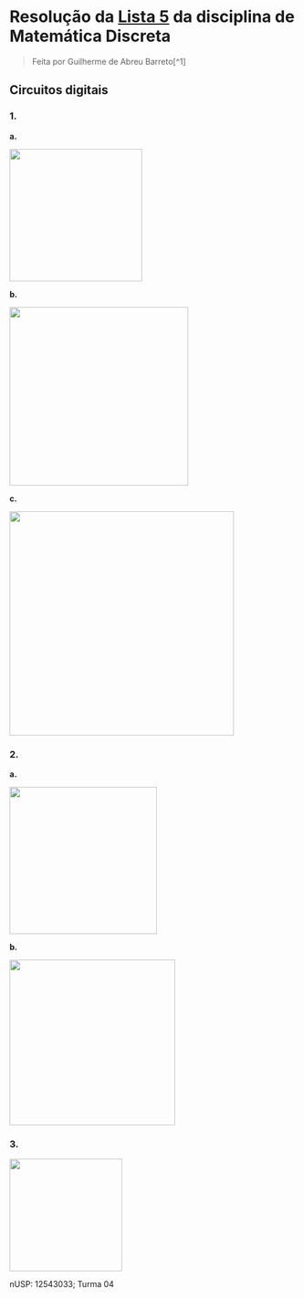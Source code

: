 # Resolução da [Lista 5](https://drive.google.com/file/d/1JX_Jk-oXc0ykWU80bwci9KUI99Dc6PRV/view?usp=drive_web&authuser=0) da disciplina de Matemática Discreta

> Feita por Guilherme de Abreu Barreto[^1]

## Circuitos digitais

### 1.

**a.**

<img title="" src="file:///home/user/Documents/Drives/USP/Introdução%20a%20Ciência%20da%20Computação/Imagens/a95daf95b0cfeb3dea362c917728ddd95c321f3f.png" alt="" data-align="center" width="232">

**b.**

<img title="" src="file:///home/user/Documents/Drives/USP/Introdução%20a%20Ciência%20da%20Computação/Imagens/57108d6393d2a998ba1ce4a3cdb840c5c8a98873.png" alt="" width="313" data-align="center">

**c.**

<img title="" src="file:///home/user/Documents/Drives/USP/Introdução%20a%20Ciência%20da%20Computação/Imagens/cc1de92e941cbac07ae8a2b9397e159df0c7e651.png" alt="" data-align="center" width="393">

### 2.

**a.**

<img title="" src="file:///home/user/Documents/Drives/USP/Introdução%20a%20Ciência%20da%20Computação/Imagens/4675afafb2f3d57fa13d470701386e04b2827575.png" alt="" data-align="center" width="258">

**b.**

<img title="" src="file:///home/user/Documents/Drives/USP/Introdução%20a%20Ciência%20da%20Computação/Imagens/7f5196482611bb9b20dc67a1a8b3306acb6c17c8.png" alt="" data-align="center" width="290">

### 3.

<img title="" src="file:///home/user/Documents/Drives/USP/Introdução%20a%20Ciência%20da%20Computação/Imagens/e343435de0ef55df64497a1d53ac63ad3d13c78a.png" alt="" data-align="center" width="197">

nUSP: 12543033; Turma 04